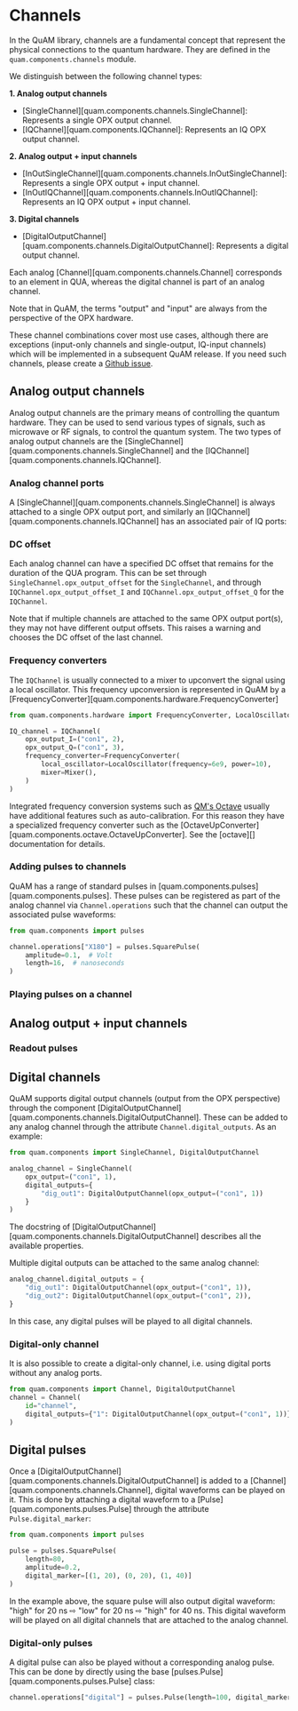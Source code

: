 # Channels

In the QuAM library, channels are a fundamental concept that represent the physical connections to the quantum hardware. They are defined in the `quam.components.channels` module.

We distinguish between the following channel types:

**1. Analog output channels**

- [SingleChannel][quam.components.channels.SingleChannel]: Represents a single OPX output channel.
- [IQChannel][quam.components.IQChannel]: Represents an IQ OPX output channel.

**2. Analog output + input channels**

- [InOutSingleChannel][quam.components.channels.InOutSingleChannel]: Represents a single OPX output + input channel.
- [InOutIQChannel][quam.components.channels.InOutIQChannel]: Represents an IQ OPX output + input channel.

**3. Digital channels**  

- [DigitalOutputChannel][quam.components.channels.DigitalOutputChannel]: Represents a digital output channel.

Each analog [Channel][quam.components.channels.Channel] corresponds to an element in QUA, whereas the digital channel is part of an analog channel.

Note that in QuAM, the terms "output" and "input" are always from the perspective of the OPX hardware.

These channel combinations cover most use cases, although there are exceptions (input-only channels and single-output, IQ-input channels) which will be implemented in a subsequent QuAM release. If you need such channels, please create a [Github issue](https://github.com/qua-platform/quam/issues).

## Analog output channels

Analog output channels are the primary means of controlling the quantum hardware. They can be used to send various types of signals, such as microwave or RF signals, to control the quantum system. The two types of analog output channels are the [SingleChannel][quam.components.channels.SingleChannel] and the [IQChannel][quam.components.channels.IQChannel]. 

### Analog channel ports

A [SingleChannel][quam.components.channels.SingleChannel] is always attached to a single OPX output port, and similarly an [IQChannel][quam.components.channels.IQChannel] has an associated pair of IQ ports:


### DC offset
Each analog channel can have a specified DC offset that remains for the duration of the QUA program.
This can be set through `SingleChannel.opx_output_offset` for the `SingleChannel`, and through `IQChannel.opx_output_offset_I` and `IQChannel.opx_output_offset_Q` for the `IQChannel`.

Note that if multiple channels are attached to the same OPX output port(s), they may not have different output offsets.
This raises a warning and chooses the DC offset of the last channel. 

### Frequency converters
The `IQChannel` is usually connected to a mixer to upconvert the signal using a local oscillator.
This frequency upconversion is represented in QuAM by a [FrequencyConverter][quam.components.hardware.FrequencyConverter]

```python
from quam.components.hardware import FrequencyConverter, LocalOscillator, Mixer

IQ_channel = IQChannel(
    opx_output_I=("con1", 2),
    opx_output_Q=("con1", 3),
    frequency_converter=FrequencyConverter(
        local_oscillator=LocalOscillator(frequency=6e9, power=10),
        mixer=Mixer(),
    )
)
```

Integrated frequency conversion systems such as [QM's Octave](https://docs.quantum-machines.co/1.1.7/qm-qua-sdk/docs/Hardware/octave/) usually have additional features such as auto-calibration.
For this reason they have a specialized frequency converter such as the [OctaveUpConverter][quam.components.octave.OctaveUpConverter].
See the [octave][] documentation for details.

### Adding pulses to channels
QuAM has a range of standard pulses in [quam.components.pulses][quam.components.pulses].
These pulses can be registered as part of the analog channel via `Channel.operations` such that the channel can output the associated pulse waveforms:

```python
from quam.components import pulses

channel.operations["X180"] = pulses.SquarePulse(
    amplitude=0.1,  # Volt
    length=16,  # nanoseconds
)
```
### Playing pulses on a channel

## Analog output + input channels

### Readout pulses

## Digital channels
QuAM supports digital output channels (output from the OPX perspective) through the component [DigitalOutputChannel][quam.components.channels.DigitalOutputChannel].
These can be added to any analog channel through the attribute `Channel.digital_outputs`. As an example:

```python
from quam.components import SingleChannel, DigitalOutputChannel

analog_channel = SingleChannel(
    opx_output=("con1", 1),
    digital_outputs={
        "dig_out1": DigitalOutputChannel(opx_output=("con1", 1))
    }
)
```
The docstring of [DigitalOutputChannel][quam.components.channels.DigitalOutputChannel] describes all the available properties.

Multiple digital outputs can be attached to the same analog channel:
```python
analog_channel.digital_outputs = {
    "dig_out1": DigitalOutputChannel(opx_output=("con1", 1)),
    "dig_out2": DigitalOutputChannel(opx_output=("con1", 2)),
}
```
In this case, any digital pulses will be played to all digital channels.

### Digital-only channel
It is also possible to create a digital-only channel, i.e. using digital ports without any analog ports.
```python
from quam.components import Channel, DigitalOutputChannel
channel = Channel(
    id="channel",
    digital_outputs={"1": DigitalOutputChannel(opx_output=("con1", 1))},
)
```

## Digital pulses
Once a [DigitalOutputChannel][quam.components.channels.DigitalOutputChannel] is added to a [Channel][quam.components.channels.Channel], digital waveforms can be played on it. This is done by attaching a digital waveform to a [Pulse][quam.components.pulses.Pulse] through the attribute `Pulse.digital_marker`:

```python
from quam.components import pulses

pulse = pulses.SquarePulse(
    length=80,
    amplitude=0.2,
    digital_marker=[(1, 20), (0, 20), (1, 40)]
)
```
In the example above, the square pulse will also output digital waveform: "high" for 20 ns ⇨ "low" for 20 ns ⇨ "high" for 40 ns. This digital waveform will be played on all digital channels that are attached to the analog channel.

### Digital-only pulses
A digital pulse can also be played without a corresponding analog pulse.
This can be done by directly using the base [pulses.Pulse][quam.components.pulses.Pulse] class:
```python
channel.operations["digital"] = pulses.Pulse(length=100, digital_marker=[(1, 20, 0, 10)])
```